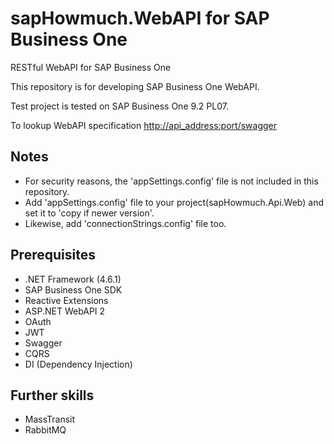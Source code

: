 # **sapHowmuch.WebAPI** for SAP Business One

RESTful WebAPI for SAP Business One

This repository is for developing SAP Business One WebAPI.

Test project is tested on SAP Business One 9.2 PL07.

To lookup WebAPI specification [http://api_address:port/swagger](http://api_address/swagger)

## Notes

* For security reasons, the 'appSettings.config' file is not included in this repository.
* Add 'appSettings.config' file to your project(sapHowmuch.Api.Web) and set it to 'copy if newer version'.
* Likewise, add 'connectionStrings.config' file too.

## Prerequisites

* .NET Framework (4.6.1)
* SAP Business One SDK
* Reactive Extensions
* ASP.NET WebAPI 2
* OAuth
* JWT
* Swagger
* CQRS
* DI (Dependency Injection)

## Further skills

* MassTransit
* RabbitMQ
